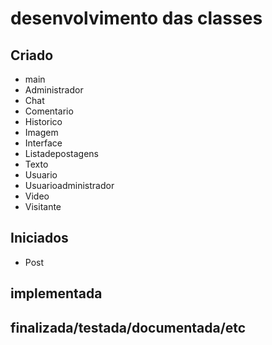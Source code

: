 # desenvolvimento das classes

## Criado 

- main     
- Administrador   
- Chat    
- Comentario    
- Historico    
- Imagem    
- Interface    
- Listadepostagens     
- Texto    
- Usuario    
- Usuarioadministrador    
- Video    
- Visitante   

## Iniciados

- Post


## implementada



## finalizada/testada/documentada/etc
